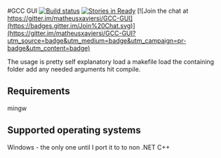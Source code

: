 #GCC GUI [![Build status](https://ci.appveyor.com/api/projects/status/kwt29h9cbv9aevul?svg=true)](https://ci.appveyor.com/project/matheusxaviersi/gcc-gui) [![Stories in Ready](https://badge.waffle.io/matheusxaviersi/GCC-GUI.png?label=ready&title=Ready)](https://waffle.io/matheusxaviersi/GCC-GUI) [![Join the chat at https://gitter.im/matheusxaviersi/GCC-GUI](https://badges.gitter.im/Join%20Chat.svg)](https://gitter.im/matheusxaviersi/GCC-GUI?utm_source=badge&utm_medium=badge&utm_campaign=pr-badge&utm_content=badge)

The usage is pretty self explanatory load a makefile load the containing folder add any needed arguments hit compile.

Requirements
------
mingw

Supported operating systems
------
Windows - the only one until I port it to to non .NET C++

